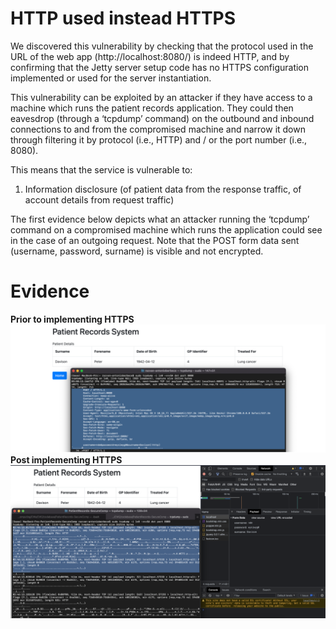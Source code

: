 # HTTP used instead HTTPS

We discovered this vulnerability by checking that the protocol used in the URL of the web app (http://localhost:8080/) is indeed HTTP, and by confirming that the Jetty server setup code has no HTTPS configuration implemented or used for the server instantiation.

This vulnerability can be exploited by an attacker if they have access to a machine which runs the patient records application. They could then eavesdrop (through a ‘tcpdump’ command) on the outbound and inbound connections to and from the compromised machine and narrow it down through filtering it by protocol (i.e., HTTP) and / or the port number (i.e., 8080).

This means that the service is vulnerable to:
1.	Information disclosure (of patient data from the response traffic, of account details from request traffic)

The first evidence below depicts what an attacker running the ‘tcpdump’ command on a compromised machine which runs the application could see in the case of an outgoing request. 
Note that the POST form data sent (username, password, surname) is visible and not encrypted.

# Evidence
**Prior to implementing HTTPS**
![Eavesdropped POSTed data payload (in terminal window, note that it is NOT encrypted and readable)](./ss1.png)
**Post implementing HTTPS**
![Eavesdropped POSTed data payload (in terminal window, note that it is encrypted)](./ss2.png)